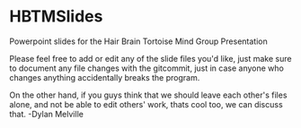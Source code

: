 # HBTMSlides
Powerpoint slides for the Hair Brain Tortoise Mind Group Presentation

Please feel free to add or edit any of the slide files you'd like, just make sure to document any file changes with the gitcommit, just in case anyone who changes anything accidentally breaks the program. 

On the other hand, if you guys think that we should leave each other's files alone, and not be able to edit others' work, thats cool too, we can discuss that.
-Dylan Melville